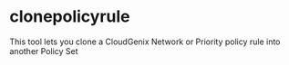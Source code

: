 # clonepolicyrule
This tool lets you clone a CloudGenix Network or Priority policy rule into another Policy Set

